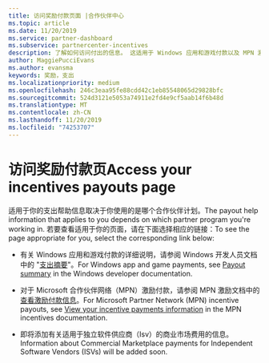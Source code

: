 ```yaml
---
title: 访问奖励付款页面 |合作伙伴中心
ms.topic: article
ms.date: 11/20/2019
ms.service: partner-dashboard
ms.subservice: partnercenter-incentives
description: 了解如何访问付出的信息。 这适用于 Windows 应用和游戏付款以及 MPN 激励付款。
author: MaggiePucciEvans
ms.author: evansma
keywords: 奖励，支出
ms.localizationpriority: medium
ms.openlocfilehash: 246c3eaa95fe88cdd42c1eb85548065d29828bfc
ms.sourcegitcommit: 524d3121e5053a74911e2fd4e9cf5aab14f6b48d
ms.translationtype: MT
ms.contentlocale: zh-CN
ms.lasthandoff: 11/20/2019
ms.locfileid: "74253707"
---
```

# <a name="access-your-incentives-payouts-page"></a><span data-ttu-id="d8824-105">访问奖励付款页</span><span class="sxs-lookup"><span data-stu-id="d8824-105">Access your incentives payouts page</span></span>

<span data-ttu-id="d8824-106">适用于你的支出帮助信息取决于你使用的是哪个合作伙伴计划。</span><span class="sxs-lookup"><span data-stu-id="d8824-106">The payout help information that applies to you depends on which partner program you're working in.</span></span> <span data-ttu-id="d8824-107">若要查看适用于你的页面，请在下面选择相应的链接：</span><span class="sxs-lookup"><span data-stu-id="d8824-107">To see the page appropriate for you, select the corresponding link below:</span></span>

- <span data-ttu-id="d8824-108">有关 Windows 应用和游戏付款的详细说明，请参阅 Windows 开发人员文档中的 "[支出摘要](https://docs.microsoft.com/windows/uwp/publish/payout-summary)"。</span><span class="sxs-lookup"><span data-stu-id="d8824-108">For Windows app and game payments, see [Payout summary](https://docs.microsoft.com/windows/uwp/publish/payout-summary) in the Windows developer documentation.</span></span>

- <span data-ttu-id="d8824-109">对于 Microsoft 合作伙伴网络（MPN）激励付款，请参阅 MPN 激励文档中的[查看激励付款信息](understand-incentive-payouts.md)。</span><span class="sxs-lookup"><span data-stu-id="d8824-109">For Microsoft Partner Network (MPN) incentive payouts, see [View your incentive payments information](understand-incentive-payouts.md) in the MPN incentives documentation.</span></span>

- <span data-ttu-id="d8824-110">即将添加有关适用于独立软件供应商（Isv）的商业市场费用的信息。</span><span class="sxs-lookup"><span data-stu-id="d8824-110">Information about Commercial Marketplace payments for Independent Software Vendors (ISVs) will be added soon.</span></span>
